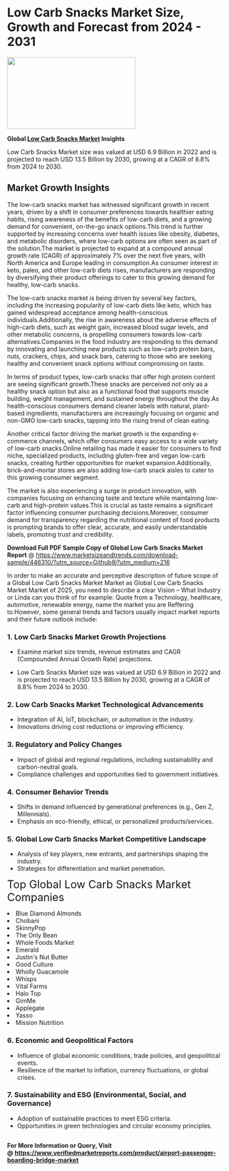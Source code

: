 <H1>Low Carb Snacks Market Size, Growth and Forecast from 2024 - 2031</H1><img class="aligncenter size-medium wp-image-584254" src="https://thirdeyenews.in/wp-content/uploads/2024/09/Global-Market-Research-300x168.jpeg" alt="" width="300" height="168" /><p><strong>Global&nbsp;<a href="https://www.marketsizeandtrends.com/download-sample/446310/?utm_source=Github8j?utm_medium=216">Low Carb Snacks Market</a> Insights</strong></p><p>Low Carb Snacks Market size was valued at USD 6.9 Billion in 2022 and is projected to reach USD 13.5 Billion by 2030, growing at a CAGR of 8.8% from 2024 to 2030.</p><p><h2>Market Growth Insights</h2> <p>The low-carb snacks market has witnessed significant growth in recent years, driven by a shift in consumer preferences towards healthier eating habits, rising awareness of the benefits of low-carb diets, and a growing demand for convenient, on-the-go snack options.This trend is further supported by increasing concerns over health issues like obesity, diabetes, and metabolic disorders, where low-carb options are often seen as part of the solution.The market is projected to expand at a compound annual growth rate (CAGR) of approximately 7% over the next five years, with North America and Europe leading in consumption.As consumer interest in keto, paleo, and other low-carb diets rises, manufacturers are responding by diversifying their product offerings to cater to this growing demand for healthy, low-carb snacks.</p> <p>The low-carb snacks market is being driven by several key factors, including the increasing popularity of low-carb diets like keto, which has gained widespread acceptance among health-conscious individuals.Additionally, the rise in awareness about the adverse effects of high-carb diets, such as weight gain, increased blood sugar levels, and other metabolic concerns, is propelling consumers towards low-carb alternatives.Companies in the food industry are responding to this demand by innovating and launching new products such as low-carb protein bars, nuts, crackers, chips, and snack bars, catering to those who are seeking healthy and convenient snack options without compromising on taste.</p> <p>In terms of product types, low-carb snacks that offer high protein content are seeing significant growth.These snacks are perceived not only as a healthy snack option but also as a functional food that supports muscle building, weight management, and sustained energy throughout the day.As health-conscious consumers demand cleaner labels with natural, plant-based ingredients, manufacturers are increasingly focusing on organic and non-GMO low-carb snacks, tapping into the rising trend of clean eating.</p> <p>Another critical factor driving the market growth is the expanding e-commerce channels, which offer consumers easy access to a wide variety of low-carb snacks.Online retailing has made it easier for consumers to find niche, specialized products, including gluten-free and vegan low-carb snacks, creating further opportunities for market expansion.Additionally, brick-and-mortar stores are also adding low-carb snack aisles to cater to this growing consumer segment.</p> <p>The market is also experiencing a surge in product innovation, with companies focusing on enhancing taste and texture while maintaining low-carb and high-protein values.This is crucial as taste remains a significant factor influencing consumer purchasing decisions.Moreover, consumer demand for transparency regarding the nutritional content of food products is prompting brands to offer clear, accurate, and easily understandable labels, promoting trust and credibility.</p> <p><span class=""><strong>Download Full PDF Sample Copy of Global Low Carb Snacks Market Report</strong> @ <a href="https://www.marketsizeandtrends.com/download-sample/446310/?utm_source=Github8j?utm_medium=216" target="_blank">https://www.marketsizeandtrends.com/download-sample/446310/?utm_source=Github8j?utm_medium=216</a></span></p><p>In order to make an accurate and perceptive description of future scope of a Global&nbsp;Low Carb Snacks Market Market as Global&nbsp;Low Carb Snacks Market Market of 2025, you need to describe a clear Vision &ndash; What Industry or Linda can you think of for example: Quote from a Technology, healthcare, automotive, renewable energy, name the market you are Reffering to.However, some general trends and factors usually impact market reports and their future outlook include:</p><h3>1.&nbsp;<strong>Low Carb Snacks Market Growth Projections</strong></h3><ul><li>Examine market size trends, revenue estimates and CAGR (Compounded Annual Growth Rate) projections.</li><li><p>Low Carb Snacks Market size was valued at USD 6.9 Billion in 2022 and is projected to reach USD 13.5 Billion by 2030, growing at a CAGR of 8.8% from 2024 to 2030.</p></li></ul><h3>2.&nbsp;<strong>Low Carb Snacks Market Technological Advancements</strong></h3><ul><li>Integration of AI, IoT, blockchain, or automation in the industry.</li><li>Innovations driving cost reductions or improving efficiency.</li></ul><h3>3.&nbsp;<strong>Regulatory and Policy Changes</strong></h3><ul><li>Impact of global and regional regulations, including sustainability and carbon-neutral goals.</li><li>Compliance challenges and opportunities tied to government initiatives.</li></ul><h3>4.&nbsp;<strong>Consumer Behavior Trends</strong></h3><ul><li>Shifts in demand influenced by generational preferences (e.g., Gen Z, Millennials).</li><li>Emphasis on eco-friendly, ethical, or personalized products/services.</li></ul><h3>5.&nbsp;<strong>Global Low Carb Snacks Market Competitive Landscape</strong></h3><ul><li>Analysis of key players, new entrants, and partnerships shaping the industry.</li><li>Strategies for differentiation and market penetration.</li></ul><p data-pm-slice="1 1 []"><span style="color: inherit; font-family: inherit; font-size: 25px;">Top Global Low Carb Snacks Market Companies</span></p><div class="" data-test-id=""><p><li>Blue Diamond Almonds</li><li> Chobani</li><li> SkinnyPop</li><li> The Only Bean</li><li> Whole Foods Market</li><li> Emerald</li><li> Justin's Nut Butter</li><li> Good Culture</li><li> Wholly Guacamole</li><li> Whisps</li><li> Vital Farms</li><li> Halo Top</li><li> GimMe</li><li> Applegate</li><li> Yasso</li><li> Mission Nutrition</li></p></div><h3>6.&nbsp;<strong>Economic and Geopolitical Factors</strong></h3><ul><li>Influence of global economic conditions, trade policies, and geopolitical events.</li><li>Resilience of the market to inflation, currency fluctuations, or global crises.</li></ul><h3>7.&nbsp;<strong>Sustainability and ESG (Environmental, Social, and Governance)</strong></h3><ul><li>Adoption of sustainable practices to meet ESG criteria.</li><li>Opportunities in green technologies and circular economy principles.</li></ul><h2><strong style="font-size: 14px;">For More Information or Query, Visit @&nbsp;</strong><a style="background-color: #ffffff; font-size: 14px;" href="https://www.marketsizeandtrends.com/report/low-carb-snacks-market/" target="_blank">https://www.verifiedmarketreports.com/product/airport-passenger-boarding-bridge-market</a></h2>